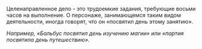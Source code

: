 Целенаправленное дело - это трудоемкие задания, требующие восьми часов на выполнение. О персонаже, занимающемся таким видом деятельности, иногда говорят, что он «посвятил день этому занятию». 

*Например, «Бальбус посвятил день изучению магии» или «партия посвятила день путешествию».*